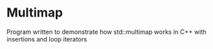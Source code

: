# Multimap
Program written to demonstrate how std::multimap works in C++ with insertions and loop iterators
